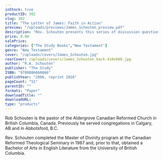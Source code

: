 ```yaml
---
inStock: true
productID: 302
slug: 302
title: "The Letter of James: Faith in Action"
preview: "/uploads/previews/James_Schouten_preview.pdf"
description: "Rev. Schouten presents this series of discussion questions with the hope that God's people may come to better understand and appreciate the life-changing teaching found in the letter of James: that when the preaching of the gospel is received in humility, the hearers of the Word become doers. The questions are designed to promote a careful read of each section of James. 10 Outlines in a convenient coil bound format."
price: 8.00
salePrice: 
categories: ["The Study Books","New Testament"]
genre: "New Testament"
cover: "/uploads/covers/James_Schouten.jpg"
rearCover: /uploads/covers/James_Schouten_back-410x600.jpg
author: "R.A. Schouten"
publisher: "The Study"
ISBN: "9780886660666"
publishYear: "2006, reprint 2016"
pageCount: "51"
parentID: ""
formats: "Paper"
downloadTitle: ""
downloadURL: 
type: "products"
---
```

Rob Schouten is the pastor of the Aldergrove Canadian Reformed Church in British Columbia, Canada. Previously he served congregations in Calgary, AB and in Abbotsford, B.C.

Rev. Schouten completed the Master of Divinity program at the Canadian Reformed Theological Seminary in 1987 and, prior to that, obtained a Bachelor of Arts in English Literature from the University of British Columbia.